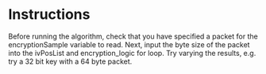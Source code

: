 # Instructions
Before running the algorithm, check that you have specified a packet for the encryptionSample variable to read.
Next, input the byte size of the packet into the ivPosList and encryption_logic for loop.
Try varying the results, e.g. try a 32 bit key with a 64 byte packet.

